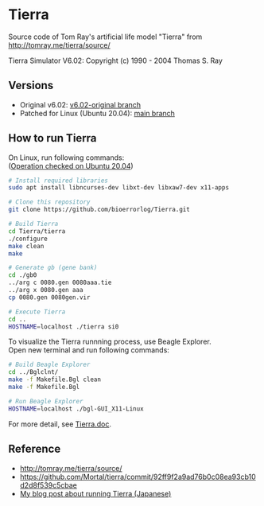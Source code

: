 # Tierra
Source code of Tom Ray's artificial life model "Tierra" from http://tomray.me/tierra/source/

Tierra Simulator V6.02: Copyright (c) 1990 - 2004 Thomas S. Ray

## Versions
- Original v6.02: [v6.02-original branch](https://github.com/bioerrorlog/Tierra/tree/v6.02-original)
- Patched for Linux (Ubuntu 20.04): [main branch](https://github.com/bioerrorlog/Tierra/tree/main)

## How to run Tierra
On Linux, run following commands:  
([Operation checked on Ubuntu 20.04](https://youtu.be/X5QBazw4NF4))
```sh
# Install required libraries
sudo apt install libncurses-dev libxt-dev libxaw7-dev x11-apps

# Clone this repository
git clone https://github.com/bioerrorlog/Tierra.git

# Build Tierra
cd Tierra/tierra
./configure
make clean
make

# Generate gb (gene bank)
cd ./gb0
../arg c 0080.gen 0080aaa.tie
../arg x 0080.gen aaa
cp 0080.gen 0080gen.vir

# Execute Tierra
cd ..
HOSTNAME=localhost ./tierra si0
```

To visualize the Tierra runnning process, use Beagle Explorer.  
Open new terminal and run following commands:
```sh
# Build Beagle Explorer
cd ../Bglclnt/
make -f Makefile.Bgl clean
make -f Makefile.Bgl

# Run Beagle Explorer
HOSTNAME=localhost ./bgl-GUI_X11-Linux
```
For more detail, see [Tierra.doc](https://github.com/bioerrorlog/Tierra/blob/main/Tierra.doc).


## Reference
- http://tomray.me/tierra/source/
- https://github.com/Mortal/tierra/commit/92ff9f2a9ad76b0c08ea93cb10d2d8f539c5cbae
- [My blog post about running Tierra (Japanese)](https://www.bioerrorlog.work/entry/run-tierra-artificial-life)
